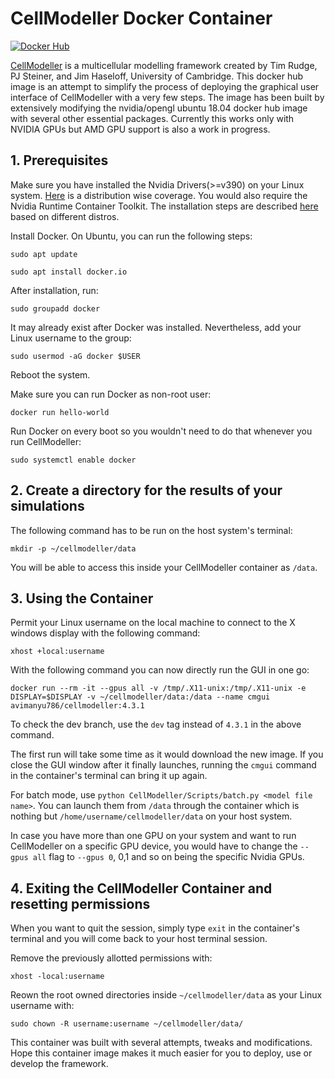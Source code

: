 # CellModeller Docker Container
[![Docker Hub](https://img.shields.io/docker/v/avimanyu786/cellmodeller/4.3.1?label=Docker%20Hub)](https://hub.docker.com/r/avimanyu786/cellmodeller)

[CellModeller](https://haselofflab.github.io/CellModeller) is a multicellular modelling framework created by Tim Rudge, PJ Steiner, and Jim Haseloff, University of Cambridge. This docker hub image is an attempt to simplify the process of deploying the graphical user interface of CellModeller with a very few steps. The image has been built by extensively modifying the nvidia/opengl ubuntu 18.04 docker hub image with several other essential packages. Currently this works only with NVIDIA GPUs but AMD GPU support is also a work in progress.

## 1. Prerequisites

Make sure you have installed the Nvidia Drivers(>=v390) on your Linux system. [Here](https://linuxhint.com/install-nvidia-drivers-linux/) is a distribution wise coverage. You would also require the Nvidia Runtime Container Toolkit. The installation steps are described [here](https://github.com/NVIDIA/nvidia-docker) based on different distros.

Install Docker. On Ubuntu, you can run the following steps:

`sudo apt update`

`sudo apt install docker.io`

After installation, run:

`sudo groupadd docker`

It may already exist after Docker was installed. Nevertheless, add your Linux username to the group:

`sudo usermod -aG docker $USER`

Reboot the system.

Make sure you can run Docker as non-root user:

`docker run hello-world`

Run Docker on every boot so you wouldn't need to do that whenever you run CellModeller:

`sudo systemctl enable docker`

## 2. Create a directory for the results of your simulations

The following command has to be run on the host system's terminal:

`mkdir -p ~/cellmodeller/data`

You will be able to access this inside your CellModeller container as `/data`.

## 3. Using the Container

Permit your Linux username on the local machine to connect to the X windows display with the following command:

`xhost +local:username`

With the following command you can now directly run the GUI in one go:

`docker run --rm -it --gpus all -v /tmp/.X11-unix:/tmp/.X11-unix -e DISPLAY=$DISPLAY -v ~/cellmodeller/data:/data --name cmgui avimanyu786/cellmodeller:4.3.1`

To check the dev branch, use the `dev` tag instead of `4.3.1` in the above command.

The first run will take some time as it would download the new image. If you close the GUI window after it finally launches, running the `cmgui` command in the container's terminal can bring it up again.

For batch mode, use `python CellModeller/Scripts/batch.py <model file name>`. You can launch them from `/data` through the container which is nothing but `/home/username/cellmodeller/data` on your host system.

In case you have more than one GPU on your system and want to run CellModeller on a specific GPU device, you would have to change the `--gpus all` flag to `--gpus 0`, 0,1 and so on being the specific Nvidia GPUs.

## 4. Exiting the CellModeller Container and resetting permissions

When you want to quit the session, simply type `exit` in the container's terminal and you will come back to your host terminal session.

Remove the previously allotted permissions with:

`xhost -local:username`

Reown the root owned directories inside `~/cellmodeller/data` as your Linux username with:

`sudo chown -R username:username ~/cellmodeller/data/`

This container was built with several attempts, tweaks and modifications. Hope this container image makes it much easier for you to deploy, use or develop the framework.
